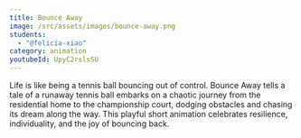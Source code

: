 ```yaml
---
title: Bounce Away
image: /src/assets/images/bounce-away.png
students:
  - "@felicia-xiao"
category: animation
youtubeId: UpyC2rslsSU
---
```

Life is like being a tennis ball bouncing out of control. Bounce Away tells a tale of a runaway tennis ball embarks on a chaotic journey from the residential home to the championship court, dodging obstacles and chasing its dream along the way. This playful short animation celebrates resilience, individuality, and the joy of bouncing back.